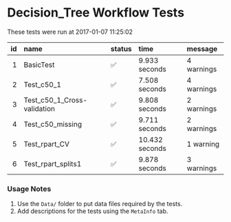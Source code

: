 # Decision_Tree Workflow Tests



These tests were run at 2017-01-07 11:25:02


| id|name                        |status  |time           |message    |
|--:|:---------------------------|:-------|:--------------|:----------|
|  1|BasicTest                   |&#9989; |9.933 seconds  |4 warnings |
|  2|Test_c50_1                  |&#9989; |7.508 seconds  |4 warnings |
|  3|Test_c50_1_Cross-validation |&#9989; |9.808 seconds  |2 warnings |
|  4|Test_c50_missing            |&#9989; |9.711 seconds  |2 warnings |
|  5|Test_rpart_CV               |&#9989; |10.432 seconds |1 warning  |
|  6|Test_rpart_splits1          |&#9989; |9.878 seconds  |3 warnings |

### Usage Notes

1. Use the `Data/` folder to put data files required by the tests.
2. Add descriptions for the tests using the `MetaInfo` tab.
